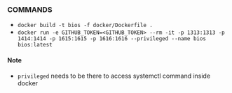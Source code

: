 ### COMMANDS

- `docker build -t bios -f docker/Dockerfile .`
- `docker run -e GITHUB_TOKEN=<GITHUB_TOKEN> --rm -it -p 1313:1313 -p 1414:1414 -p 1615:1615 -p 1616:1616 --privileged --name bios bios:latest`

#### Note
- `privileged` needs to be there to access systemctl command inside docker